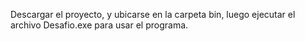 Descargar el proyecto, y ubicarse en la carpeta bin, luego ejecutar el archivo Desafio.exe para usar el programa.
